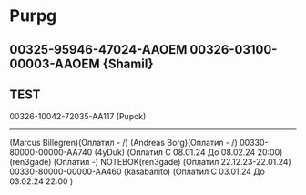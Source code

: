 # Purpg
00325-95946-47024-AAOEM
00326-03100-00003-AAOEM {Shamil}
-------
TEST
-------

00326-10042-72035-AA117 (Pupok)



-------
 (Marcus Billegren)(Оплатил - /)
 (Andreas Borg)(Оплатил - /)
00330-80000-00000-AA740 (4yDuk) (Оплатил C 08.01.24 До 08.02.24  20:00)
(ren3gade) (Оплатил -)
 NOTEBOK(ren3gade) (Оплатил 22.12.23-22.01.24)
00330-80000-00000-AA460 (kasabanito) (Оплатил C 03.01.24 До 03.02.24  22:00 )


